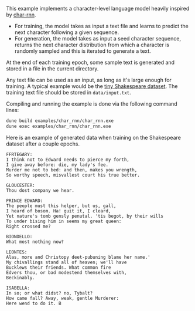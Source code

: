 This example implements a character-level language model heavily inspired 
by [char-rnn](https://github.com/karpathy/char-rnn).
- For training, the model takes as input a text file and learns to predict the next character following
a given sequence.
- For generation, the model takes as input a seed character sequence, returns the next character distribution
from which a character is randomly sampled and this is iterated to generate a text.

At the end of each training epoch, some sample text is generated and stored in a file in the current directory.

Any text file can be used as an input, as long as it's large enough for training.
A typical example would be the
[tiny Shakespeare dataset](https://raw.githubusercontent.com/karpathy/char-rnn/master/data/tinyshakespeare/input.txt).
The training text file should be stored in `data/input.txt`.

Compiling and running the example is done via the following command lines:
```bash
dune build examples/char_rnn/char_rnn.exe
dune exec examples/char_rnn/char_rnn.exe
```
Here is an example of generated data when training on the Shakespeare dataset after a couple epochs. 
```
FFRTEGARY:
I think not to Edward needs to pierce my forth,
I give away before: die, my lady's fee.
Murder me not to bed: and then, makes you wrength,
So worthy speech, misvallest court his true better.

GLOUCESTER:
Thou dost company we hear.

PRINCE EDWARD:
The people must this helper, but us, gall,
I heard of bosom. Ha! quit it, I cleard,
Yet nature's tomb gensly penutal. 'tis begot, by their wills
To under bising him in seems my great queen:
Right crossed me?

BIONDELLO:
What most nothing now?

LEONTES:
Alas, more and Christopy deet-pubuning blame her name.'
My chivallings stand all of heaven; we'll have
Bucklews their friends. What common fire
Edvers thou, or bad modestend themselves with,
Beckinably.

ISABELLA:
In so; or what didst? no, Tybalt?
How came fall? Away, weak, gentle Murderer:
Here wend to do it. B
```
